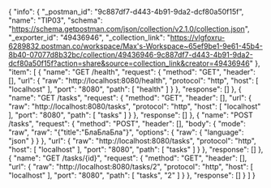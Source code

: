 {
	"info": {
		"_postman_id": "9c887df7-d443-4b91-9da2-dcf80a50f15f",
		"name": "TIP03",
		"schema": "https://schema.getpostman.com/json/collection/v2.1.0/collection.json",
		"_exporter_id": "49436946",
		"_collection_link": "https://vlgfoxru-6289832.postman.co/workspace/Max's-Workspace~65ef9be1-9e61-45b4-8b40-07077d8b32bc/collection/49436946-9c887df7-d443-4b91-9da2-dcf80a50f15f?action=share&source=collection_link&creator=49436946"
	},
	"item": [
		{
			"name": "GET /health",
			"request": {
				"method": "GET",
				"header": [],
				"url": {
					"raw": "http://localhost:8080/health",
					"protocol": "http",
					"host": [
						"localhost"
					],
					"port": "8080",
					"path": [
						"health"
					]
				}
			},
			"response": []
		},
		{
			"name": "GET /tasks",
			"request": {
				"method": "GET",
				"header": [],
				"url": {
					"raw": "http://localhost:8080/tasks",
					"protocol": "http",
					"host": [
						"localhost"
					],
					"port": "8080",
					"path": [
						"tasks"
					]
				}
			},
			"response": []
		},
		{
			"name": "POST /tasks",
			"request": {
				"method": "POST",
				"header": [],
				"body": {
					"mode": "raw",
					"raw": "{\"title\":\"БлаБлаБла\"}",
					"options": {
						"raw": {
							"language": "json"
						}
					}
				},
				"url": {
					"raw": "http://localhost:8080/tasks",
					"protocol": "http",
					"host": [
						"localhost"
					],
					"port": "8080",
					"path": [
						"tasks"
					]
				}
			},
			"response": []
		},
		{
			"name": "GET /tasks/{id}",
			"request": {
				"method": "GET",
				"header": [],
				"url": {
					"raw": "http://localhost:8080/tasks/2",
					"protocol": "http",
					"host": [
						"localhost"
					],
					"port": "8080",
					"path": [
						"tasks",
						"2"
					]
				}
			},
			"response": []
		}
	]
}